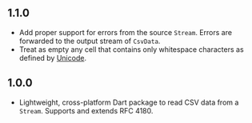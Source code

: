 ## 1.1.0

- Add proper support for errors from the source `Stream`. Errors are forwarded to the output stream of `CsvData`.
- Treat as empty any cell that contains only whitespace characters as defined by [Unicode](https://en.wikipedia.org/wiki/Whitespace_character).

## 1.0.0

- Lightweight, cross-platform Dart package to read CSV data from a `Stream`. Supports and extends RFC 4180.
